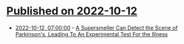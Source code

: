 # [Published on 2022-10-12](index.md)

* [2022-10-12, 07:00:00](https://science.slashdot.org/story/22/10/12/000232/a-supersmeller-can-detect-the-scene-of-parkinsons-leading-to-an-experimental-test-for-the-illness?utm_source=rss1.0mainlinkanon&utm_medium=feed) - [A Supersmeller Can Detect the Scene of Parkinson's, Leading To An Experimental Test For the Illness](https://science.slashdot.org/story/22/10/12/000232/a-supersmeller-can-detect-the-scene-of-parkinsons-leading-to-an-experimental-test-for-the-illness?utm_source=rss1.0mainlinkanon&utm_medium=feed)
